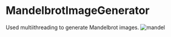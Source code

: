 # MandelbrotImageGenerator

Used multiithreading to generate Mandelbrot images.
![mandel](https://user-images.githubusercontent.com/103330462/210191056-b1bff7c6-0267-4652-bf0d-ed35ea869513.png)
